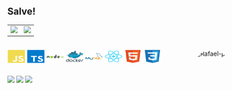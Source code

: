## Salve!
<table align="center">
  <tr><td>
  <a href="https://github.com/Rafael-Bonin">
  <img height="180em" src="https://github-readme-stats-eight-theta.vercel.app/api?username=Rafael-Bonin&show_icons=true&theme=nightowl&include_all_commits=true&count_private=true"/>
   </td>
    <td>
  <img height="180em" src="https://github-readme-stats.vercel.app/api/top-langs/?username=Rafael-Bonin&layout=compact&langs_count=7&theme=nightowl"/>
    </td?</tr>
</table>
<div style="display: inline_block"><br>
  <img align="center" alt="JavaScript" height="30" width="40" src="https://raw.githubusercontent.com/devicons/devicon/master/icons/javascript/javascript-plain.svg">
  <img align="center" alt="TypeScript" height="30" width="40" src="https://raw.githubusercontent.com/devicons/devicon/master/icons/typescript/typescript-plain.svg">
  <img align="center" alt="Node.js" height="30" width="40" src="https://raw.githubusercontent.com/devicons/devicon/master/icons/nodejs/nodejs-original-wordmark.svg">
   <img align="center" alt="Docker" height="30" width="40" src="https://raw.githubusercontent.com/devicons/devicon/master/icons/docker/docker-original-wordmark.svg">
  <img align="center" alt="MySql" height="30" width="40" src="https://raw.githubusercontent.com/devicons/devicon/master/icons/mysql/mysql-original-wordmark.svg">
  <img align="center" alt="React" height="30" width="40" src="https://raw.githubusercontent.com/devicons/devicon/master/icons/react/react-original.svg">
  <img align="center" alt="HTML" height="30" width="40" src="https://raw.githubusercontent.com/devicons/devicon/master/icons/html5/html5-original.svg">
  <img align="center" alt="CSS" height="30" width="40" src="https://raw.githubusercontent.com/devicons/devicon/master/icons/css3/css3-original.svg">
  <img align="right" alt="Rafael-pic" height="150" style="border-radius:50px;" src="https://cdn.discordapp.com/attachments/789943564367822878/967857879816228964/c9145541-d400-4c26-8442-21876a1c8887.JPG">
</div>
  
  ##
 
<div> 
  <a href="https://www.instagram.com/lilraffbonin/" target="_blank"><img src="https://img.shields.io/badge/-Instagram-%23E4405F?style=for-the-badge&logo=instagram&logoColor=white" target="_blank"></a>
  <a href = "mailto:rafalyf11@gmail.com"><img src="https://img.shields.io/badge/Gmail-D14836?style=for-the-badge&logo=gmail&logoColor=white" target="_blank"></a>
  <a href="https://www.linkedin.com/in/rafael11bonin" target="_blank"><img src="https://img.shields.io/badge/-LinkedIn-%230077B5?style=for-the-badge&logo=linkedin&logoColor=white" target="_blank"></a> 
</div>
